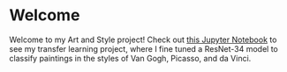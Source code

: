 # Welcome
Welcome to my Art and Style project! Check out [this Jupyter Notebook](./classify-artists.ipynb) to see my transfer learning project, where I fine tuned a ResNet-34 model to classify paintings in the styles of Van Gogh, Picasso, and da Vinci.
